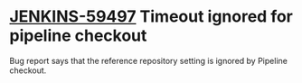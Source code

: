 # [JENKINS-59497](https://issues.jenkins-ci.org/browse/JENKINS-59497) Timeout ignored for pipeline checkout

Bug report says that the reference repository setting is ignored by Pipeline checkout.
